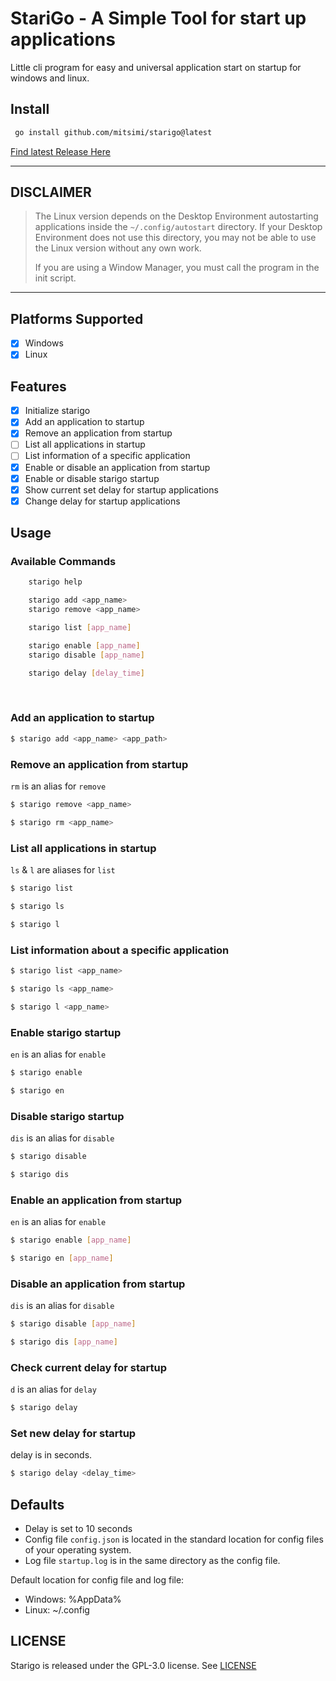 # StariGo - A Simple Tool for start up applications

Little cli program for easy and universal application start on startup for windows and linux.

## Install

```sh
 go install github.com/mitsimi/starigo@latest
```

[Find latest Release Here](https://github.com/mitsimi/stariGo/releases/latest)

---

## DISCLAIMER

> The Linux version depends on the Desktop Environment autostarting applications inside the `~/.config/autostart` directory. 
> If your Desktop Environment does not use this directory, you may not be able to use the Linux version without any own work. 
>
> If you are using a Window Manager, you must call the program in the init script.

---

## Platforms Supported

- [x] Windows
- [x] Linux

## Features

- [x] Initialize starigo
- [x] Add an application to startup
- [x] Remove an application from startup
- [ ] List all applications in startup
- [ ] List information of a specific application
- [x] Enable or disable an application from startup
- [x] Enable or disable starigo startup
- [x] Show current set delay for startup applications
- [x] Change delay for startup applications

## Usage

### Available Commands

```sh
    starigo help

    starigo add <app_name>
    starigo remove <app_name>

    starigo list [app_name]

    starigo enable [app_name]
    starigo disable [app_name]

    starigo delay [delay_time]
```

<br/>

### Add an application to startup

```sh
$ starigo add <app_name> <app_path>
```

### Remove an application from startup

`rm` is an alias for `remove`

```sh
$ starigo remove <app_name>
```

```sh
$ starigo rm <app_name>
```

### List all applications in startup

`ls` & `l` are aliases for `list`

```sh
$ starigo list
```

```sh
$ starigo ls
```

```sh
$ starigo l
```

### List information about a specific application

```sh
$ starigo list <app_name>
```

```sh
$ starigo ls <app_name>
```

```sh
$ starigo l <app_name>
```

### Enable starigo startup

`en` is an alias for `enable`

```sh
$ starigo enable
```

```sh
$ starigo en
```

### Disable starigo startup

`dis` is an alias for `disable`

```sh
$ starigo disable
```

```sh
$ starigo dis
```

### Enable an application from startup

`en` is an alias for `enable`

```sh
$ starigo enable [app_name]
```

```sh
$ starigo en [app_name]
```

### Disable an application from startup

`dis` is an alias for `disable`

```sh
$ starigo disable [app_name]
```

```sh
$ starigo dis [app_name]
```


### Check current delay for startup

`d` is an alias for `delay`

```sh
$ starigo delay
```

### Set new delay for startup

delay is in seconds.

```sh
$ starigo delay <delay_time>
```

## Defaults

- Delay is set to 10 seconds
- Config file `config.json` is located in the standard location for config files of your operating system.
- Log file `startup.log` is in the same directory as the config file.

Default location for config file and log file:
- Windows: %AppData%
- Linux: ~/.config

## LICENSE
Starigo is released under the GPL-3.0 license. See [LICENSE](https://github.com/mitsimi/starigo/blob/main/LICENSE)

